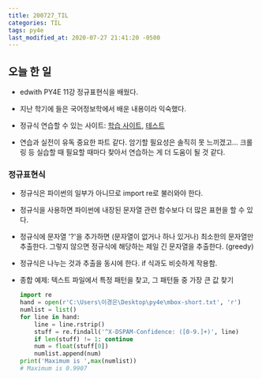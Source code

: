 ```yaml
---
title: 200727_TIL
categories: TIL
tags: py4e
last_modified_at: 2020-07-27 21:41:20 -0500
---
```


## 오늘 한 일

* edwith PY4E 11강 정규표현식을 배웠다.

* 지난 학기에 들은 국어정보학에서 배운 내용이라 익숙했다.

* 정규식 연습할 수 있는 사이트: [학습 사이트](https://regexone.com/), [테스트](https://regexr.com/)

* 연습과 실전이 유독 중요한 파트 같다. 암기할 필요성은 솔직히 못 느끼겠고... 크롤링 등 실습할 때 필요할 때마다 찾아서 연습하는 게 더 도움이 될 것 같다.


### 정규표현식

* 정규식은 파이썬의 일부가 아니므로 import re로 불러와야 한다.

* 정규식을 사용하면 파이썬에 내장된 문자열 관련 함수보다 더 많은 표현을 할 수 있다.

* 정규식에 문자열 '?'을 추가하면 (문자열이 없거나 하나 있거나) 최소한의 문자열만 추출한다. 그렇지 않으면 정규식에 해당하는 제일 긴 문자열을 추출한다. (greedy)

* 정규식은 나누는 것과 추출을 동시에 한다. if 식과도 비슷하게 작용함.

* 종합 예제: 텍스트 파일에서 특정 패턴을 찾고, 그 패턴들 중 가장 큰 값 찾기

  ```python
  import re
  hand = open(r'C:\Users\이경은\Desktop\py4e\mbox-short.txt', 'r')
  numlist = list()
  for line in hand:
      line = line.rstrip()
      stuff = re.findall('^X-DSPAM-Confidence: ([0-9.]+)', line)
      if len(stuff) != 1: continue
      num = float(stuff[0])
      numlist.append(num)
  print('Maximum is ',max(numlist))
  # Maximum is 0.9907
  ```

